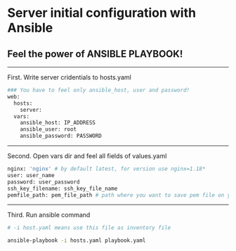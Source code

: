 # Server initial configuration with Ansible
 
## Feel the power of ANSIBLE PLAYBOOK!
---
First. Write server cridentials to hosts.yaml

```bash
### You have to feel only ansible_host, user and password!
web:
  hosts:
    server:
  vars:
    ansible_host: IP_ADDRESS 
    ansible_user: root 
    ansible_password: PASSWORD
```
---
Second. Open vars dir and feel all fields of values.yaml

```bash
nginx: 'nginx' # by default latest, for version use nginx=1.18*
user: user_name
password: user_password
ssh_key_filename: ssh_key_file_name
pemfile_path: pem_file_path # path where you want to save pem file on your local machine!
```
---
Third. Run ansible command
```bash
# -i host.yaml means use this file as inventory file

ansible-playbook -i hosts.yaml playbook.yaml
```
